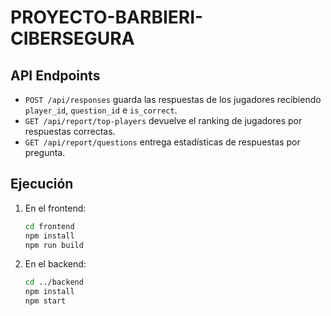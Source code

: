 # PROYECTO-BARBIERI-CIBERSEGURA

## API Endpoints

- `POST /api/responses` guarda las respuestas de los jugadores recibiendo `player_id`, `question_id` e `is_correct`.
- `GET /api/report/top-players` devuelve el ranking de jugadores por respuestas correctas.
- `GET /api/report/questions` entrega estadísticas de respuestas por pregunta.

## Ejecución

1. En el frontend:

   ```bash
   cd frontend
   npm install
   npm run build
   ```

2. En el backend:

   ```bash
   cd ../backend
   npm install
   npm start
   ```

